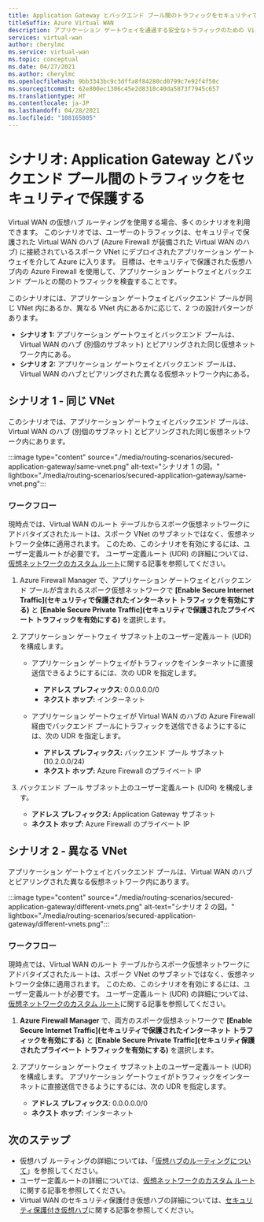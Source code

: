 ```yaml
---
title: Application Gateway とバックエンド プール間のトラフィックをセキュリティで保護する
titleSuffix: Azure Virtual WAN
description: アプリケーション ゲートウェイを通過する安全なトラフィックのための Virtual WAN ルーティングのシナリオについて説明します。 アプリケーション ゲートウェイは、セキュリティで保護された Virtual WAN ハブに接続されているスポーク VNet にデプロイされます。
services: virtual-wan
author: cherylmc
ms.service: virtual-wan
ms.topic: conceptual
ms.date: 04/27/2021
ms.author: cherylmc
ms.openlocfilehash: 9bb3343bc9c3dffa8f84280cd0799c7e92f4f50c
ms.sourcegitcommit: 62e800ec1306c45e2d8310c40da5873f7945c657
ms.translationtype: HT
ms.contentlocale: ja-JP
ms.lasthandoff: 04/28/2021
ms.locfileid: "108165805"
---
```

# <a name="scenario-secure-traffic-between-application-gateway-and-backend-pools"></a>シナリオ: Application Gateway とバックエンド プール間のトラフィックをセキュリティで保護する

Virtual WAN の仮想ハブ ルーティングを使用する場合、多くのシナリオを利用できます。 このシナリオでは、ユーザーのトラフィックは、セキュリティで保護された Virtual WAN のハブ (Azure Firewall が装備された Virtual WAN のハブ) に接続されているスポーク VNet にデプロイされたアプリケーション ゲートウェイを介して Azure に入ります。 目標は、セキュリティで保護された仮想ハブ内の Azure Firewall を使用して、アプリケーション ゲートウェイとバックエンド プールとの間のトラフィックを検査することです。

このシナリオには、アプリケーション ゲートウェイとバックエンド プールが同じ VNet 内にあるか、異なる VNet 内にあるかに応じて、2 つの設計パターンがあります。

* **シナリオ 1:** アプリケーション ゲートウェイとバックエンド プールは、Virtual WAN のハブ (別個のサブネット) とピアリングされた同じ仮想ネットワーク内にある。
* **シナリオ 2:** アプリケーション ゲートウェイとバックエンド プールは、Virtual WAN のハブとピアリングされた異なる仮想ネットワーク内にある。

## <a name="scenario-1---same-vnet"></a><a name="scenario-1"></a>シナリオ 1 - 同じ VNet

このシナリオでは、アプリケーション ゲートウェイとバックエンド プールは、Virtual WAN のハブ (別個のサブネット) とピアリングされた同じ仮想ネットワーク内にあります。

:::image type="content" source="./media/routing-scenarios/secured-application-gateway/same-vnet.png" alt-text="シナリオ 1 の図。" lightbox="./media/routing-scenarios/secured-application-gateway/same-vnet.png":::

### <a name="workflow"></a>ワークフロー

現時点では、Virtual WAN のルート テーブルからスポーク仮想ネットワークにアドバタイズされたルートは、スポーク VNet のサブネットではなく、仮想ネットワーク全体に適用されます。 このため、このシナリオを有効にするには、ユーザー定義ルートが必要です。 ユーザー定義ルート (UDR) の詳細については、[仮想ネットワークのカスタム ルート](../virtual-network/virtual-networks-udr-overview.md#user-defined)に関する記事を参照してください。


1. Azure Firewall Manager で、アプリケーション ゲートウェイとバックエンド プールが含まれるスポーク仮想ネットワークで **[Enable Secure Internet Traffic]\(セキュリティで保護されたインターネット トラフィックを有効にする\)** と **[Enable Secure Private Traffic]\(セキュリティで保護されたプライベート トラフィックを有効にする\)** を選択します。
1. アプリケーション ゲートウェイ サブネット上のユーザー定義ルート (UDR) を構成します。

   * アプリケーション ゲートウェイがトラフィックをインターネットに直接送信できるようにするには、次の UDR を指定します。

     * **アドレス プレフィックス**: 0.0.0.0.0/0
     * **ネクスト ホップ:** インターネット

   * アプリケーション ゲートウェイが Virtual WAN のハブの Azure Firewall 経由でバックエンド プールにトラフィックを送信できるようにするには、次の UDR を指定します。

      * **アドレス プレフィックス:** バックエンド プール サブネット (10.2.0.0/24)
      * **ネクスト ホップ:** Azure Firewall のプライベート IP

1. バックエンド プール サブネット上のユーザー定義ルート (UDR) を構成します。

   * **アドレス プレフィックス:** Application Gateway サブネット
   * **ネクスト ホップ:** Azure Firewall のプライベート IP

## <a name="scenario-2---different-vnets"></a><a name="scenario-2"></a>シナリオ 2 - 異なる VNet

アプリケーション ゲートウェイとバックエンド プールは、Virtual WAN のハブとピアリングされた異なる仮想ネットワーク内にあります。

:::image type="content" source="./media/routing-scenarios/secured-application-gateway/different-vnets.png" alt-text="シナリオ 2 の図。" lightbox="./media/routing-scenarios/secured-application-gateway/different-vnets.png":::

### <a name="workflow"></a>ワークフロー

現時点では、Virtual WAN のルート テーブルからスポーク仮想ネットワークにアドバタイズされたルートは、スポーク VNet のサブネットではなく、仮想ネットワーク全体に適用されます。 このため、このシナリオを有効にするには、ユーザー定義ルートが必要です。 ユーザー定義ルート (UDR) の詳細については、[仮想ネットワークのカスタム ルート](../virtual-network/virtual-networks-udr-overview.md#user-defined)に関する記事を参照してください。

1. **Azure Firewall Manager** で、両方のスポーク仮想ネットワークで **[Enable Secure Internet Traffic]\(セキュリティで保護されたインターネット トラフィックを有効にする\)** と **[Enable Secure Private Traffic]\(セキュリティ保護されたプライベート トラフィックを有効にする\)** を選択します。

1. アプリケーション ゲートウェイ サブネット上のユーザー定義ルート (UDR) を構成します。 アプリケーション ゲートウェイがトラフィックをインターネットに直接送信できるようにするには、次の UDR を指定します。

   * **アドレス プレフィックス**: 0.0.0.0.0/0
   * **ネクスト ホップ:** インターネット

## <a name="next-steps"></a>次のステップ

* 仮想ハブ ルーティングの詳細については、「[仮想ハブのルーティングについて](about-virtual-hub-routing.md)」を参照してください。
* ユーザー定義ルートの詳細については、[仮想ネットワークのカスタム ルート](../virtual-network/virtual-networks-udr-overview.md#user-defined)に関する記事を参照してください。
* Virtual WAN のセキュリティ保護付き仮想ハブの詳細については、[セキュリティ保護付き仮想ハブ](../firewall-manager/secured-virtual-hub.md)に関する記事を参照してください。
